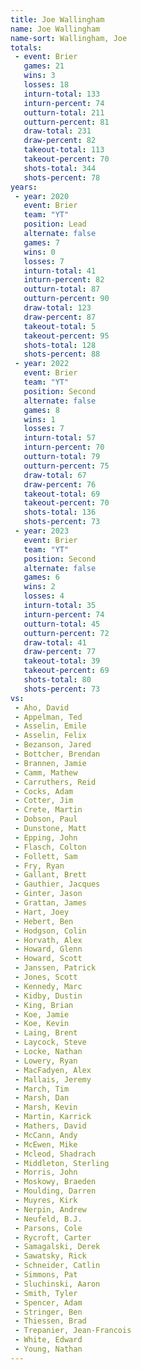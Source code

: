 ```yaml
---
title: Joe Wallingham
name: Joe Wallingham
name-sort: Wallingham, Joe
totals:
 - event: Brier
   games: 21
   wins: 3
   losses: 18
   inturn-total: 133
   inturn-percent: 74
   outturn-total: 211
   outturn-percent: 81
   draw-total: 231
   draw-percent: 82
   takeout-total: 113
   takeout-percent: 70
   shots-total: 344
   shots-percent: 78
years:
 - year: 2020
   event: Brier
   team: "YT"
   position: Lead
   alternate: false
   games: 7
   wins: 0
   losses: 7
   inturn-total: 41
   inturn-percent: 82
   outturn-total: 87
   outturn-percent: 90
   draw-total: 123
   draw-percent: 87
   takeout-total: 5
   takeout-percent: 95
   shots-total: 128
   shots-percent: 88
 - year: 2022
   event: Brier
   team: "YT"
   position: Second
   alternate: false
   games: 8
   wins: 1
   losses: 7
   inturn-total: 57
   inturn-percent: 70
   outturn-total: 79
   outturn-percent: 75
   draw-total: 67
   draw-percent: 76
   takeout-total: 69
   takeout-percent: 70
   shots-total: 136
   shots-percent: 73
 - year: 2023
   event: Brier
   team: "YT"
   position: Second
   alternate: false
   games: 6
   wins: 2
   losses: 4
   inturn-total: 35
   inturn-percent: 74
   outturn-total: 45
   outturn-percent: 72
   draw-total: 41
   draw-percent: 77
   takeout-total: 39
   takeout-percent: 69
   shots-total: 80
   shots-percent: 73
vs:
 - Aho, David
 - Appelman, Ted
 - Asselin, Emile
 - Asselin, Felix
 - Bezanson, Jared
 - Bottcher, Brendan
 - Brannen, Jamie
 - Camm, Mathew
 - Carruthers, Reid
 - Cocks, Adam
 - Cotter, Jim
 - Crete, Martin
 - Dobson, Paul
 - Dunstone, Matt
 - Epping, John
 - Flasch, Colton
 - Follett, Sam
 - Fry, Ryan
 - Gallant, Brett
 - Gauthier, Jacques
 - Ginter, Jason
 - Grattan, James
 - Hart, Joey
 - Hebert, Ben
 - Hodgson, Colin
 - Horvath, Alex
 - Howard, Glenn
 - Howard, Scott
 - Janssen, Patrick
 - Jones, Scott
 - Kennedy, Marc
 - Kidby, Dustin
 - King, Brian
 - Koe, Jamie
 - Koe, Kevin
 - Laing, Brent
 - Laycock, Steve
 - Locke, Nathan
 - Lowery, Ryan
 - MacFadyen, Alex
 - Mallais, Jeremy
 - March, Tim
 - Marsh, Dan
 - Marsh, Kevin
 - Martin, Karrick
 - Mathers, David
 - McCann, Andy
 - McEwen, Mike
 - Mcleod, Shadrach
 - Middleton, Sterling
 - Morris, John
 - Moskowy, Braeden
 - Moulding, Darren
 - Muyres, Kirk
 - Nerpin, Andrew
 - Neufeld, B.J.
 - Parsons, Cole
 - Rycroft, Carter
 - Samagalski, Derek
 - Sawatsky, Rick
 - Schneider, Catlin
 - Simmons, Pat
 - Sluchinski, Aaron
 - Smith, Tyler
 - Spencer, Adam
 - Stringer, Ben
 - Thiessen, Brad
 - Trepanier, Jean-Francois
 - White, Edward
 - Young, Nathan
---
```

